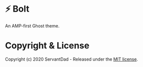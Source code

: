 # ⚡ Bolt

An AMP-first Ghost theme.

# Copyright & License

Copyright (c) 2020 ServantDad - Released under the [MIT license](LICENSE).
